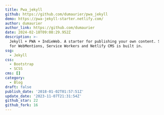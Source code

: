 ```yaml
---
title: Pwa_jekyll
github: https://github.com/dumaurier/pwa_jekyll
demo: https://pwa-jekyll-starter.netlify.com/
author: dumaurier
author_link: https://github.com/dumaurier
date: 2024-02-18T09:08:29.952Z
description: >-
  Jekyll + PWA + IndieWeb. A starter for publishing your own content. Support
  for WebMentions, Service Workers and Netlify CMS is built in.
ssg:
  - Jekyll
css:
  - Bootstrap
  - SCSS
cms: []
category:
  - Blog
draft: false
publish_date: '2018-01-02T01:57:51Z'
update_date: '2023-11-07T21:31:54Z'
github_star: 22
github_fork: 16
---
```

